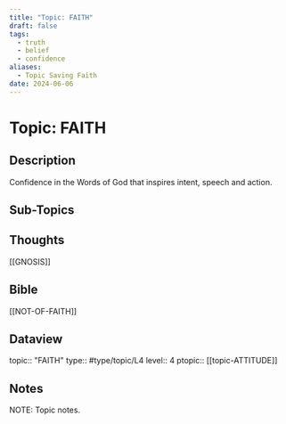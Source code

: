 ```yaml
---
title: "Topic: FAITH"
draft: false
tags:
  - truth
  - belief
  - confidence
aliases:
  - Topic Saving Faith
date: 2024-06-06
---
```

# Topic: FAITH
## Description
Confidence in the Words of God that inspires intent, speech and action.

## Sub-Topics


## Thoughts
[[GNOSIS]]

## Bible
[[NOT-OF-FAITH]]

## Dataview
topic:: "FAITH"
type:: #type/topic/L4
level:: 4
ptopic:: [[topic-ATTITUDE]]

## Notes
NOTE: Topic notes.